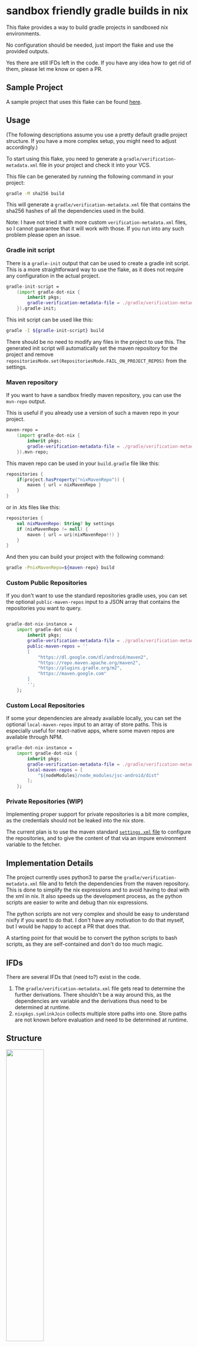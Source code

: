 sandbox friendly gradle builds in nix
======================================

This flake provides a way to build gradle projects in sandboxed nix environments.

No configuration should be needed, just import the flake and use the provided outputs.

Yes there are still IFDs left in the code. 
If you have any idea how to get rid of them, please let me know or open a PR.

Sample Project
---

A sample project that uses this flake can be found [here](https://github.com/CrazyChaoz/Minimal-Android-UWB-App).

Usage
---

(The following descriptions assume you use a pretty default gradle project structure. If you have a more complex setup, you might need to adjust accordingly.)

To start using this flake, you need to generate a `gradle/verification-metadata.xml` file in your project and check it into your VCS.

This file can be generated by running the following command in your project:
```sh
gradle -M sha256 build
```

This will generate a `gradle/verification-metadata.xml` file that contains the sha256 hashes of all the dependencies used in the build.

Note: I have not tried it with more custom `verification-metadata.xml` files, so I cannot guarantee that it will work with those. If you run into any such problem please open an issue.


### Gradle init script

There is a `gradle-init` output that can be used to create a gradle init script.
This is a more straightforward way to use the flake, as it does not require any configuration in the actual project.

```nix
gradle-init-script = 
    (import gradle-dot-nix {
        inherit pkgs;
        gradle-verification-metadata-file = ./gradle/verification-metadata.xml;
    }).gradle-init;
```

This init script can be used like this:
```sh
gradle -I ${gradle-init-script} build
```

There should be no need to modify any files in the project to use this.
The generated init script will automatically set the maven repository for the project and remove `repositoriesMode.set(RepositoriesMode.FAIL_ON_PROJECT_REPOS)` from the settings.


### Maven repository

If you want to have a sandbox friedly maven repository, you can use the `mvn-repo` output.

This is useful if you already use a version of such a maven repo in your project.
```nix
maven-repo = 
    (import gradle-dot-nix {
        inherit pkgs;
        gradle-verification-metadata-file = ./gradle/verification-metadata.xml;
    }).mvn-repo;
```
This maven repo can be used in your `build.gradle` file like this:
```groovy
repositories {
    if(project.hasProperty("nixMavenRepo")) {
        maven { url = nixMavenRepo }
    }
}
```
or in .kts files like this:
```kotlin
repositories {
    val nixMavenRepo: String? by settings
    if (nixMavenRepo != null) {
        maven { url = uri(nixMavenRepo!!) }
    }
}
```

And then you can build your project with the following command:
```sh
gradle -PnixMavenRepo=${maven-repo} build
```


### Custom Public Repositories

If you don't want to use the standard repositories gradle uses, you can set the optional `public-maven-repos` input to a JSON array that contains the repositories you want to query.

```nix 

gradle-dot-nix-instance = 
    import gradle-dot-nix {
        inherit pkgs;
        gradle-verification-metadata-file = ./gradle/verification-metadata.xml;
        public-maven-repos = ''        
        [
            "https://dl.google.com/dl/android/maven2",
            "https://repo.maven.apache.org/maven2",
            "https://plugins.gradle.org/m2",
            "https://maven.google.com"
        ]
        '';
    };
```

### Custom Local Repositories

If some your dependencies are already available locally, you can set the optional `local-maven-repos` input to an array of store paths.
This is especially useful for react-native apps, where some maven repos are available through NPM.

```nix 
gradle-dot-nix-instance = 
    import gradle-dot-nix {
        inherit pkgs;
        gradle-verification-metadata-file = ./gradle/verification-metadata.xml;
        local-maven-repos = [
            "${nodeModules}/node_modules/jsc-android/dist"
        ];
    };
```

### Private Repositories (WIP)

Implementing proper support for private repositories is a bit more complex, as the credentials should not be leaked into the nix store.

The current plan is to use the maven standard [`settings.xml` file](https://maven.apache.org/settings.html#servers) to configure the repositories, and to give the content of that via an impure environment variable to the fetcher.

Implementation Details
---

The project currently uses python3 to parse the `gradle/verification-metadata.xml` file and to fetch the dependencies from the maven repository.
This is done to simplify the nix expressions and to avoid having to deal with the xml in nix.
It also speeds up the development process, as the python scripts are easier to write and debug than nix expressions.

The python scripts are not very complex and should be easy to understand nixify if you want to do that. 
I don't have any motivation to do that myself, but I would be happy to accept a PR that does that.

A starting point for that would be to convert the python scripts to bash scripts, as they are self-contained and don't do too much magic.

IFDs
---

There are several IFDs that (need to?) exist in the code.

1. The `gradle/verification-metadata.xml` file gets read to determine the further derivations.
There shouldn't be a way around this, as the dependencies are variable and the derivations thus need to be determined at runtime.
2. `nixpkgs.symlinkJoin` collects multiple store paths into one.
Store paths are not known before evaluation and need to be determined at runtime.

Structure
---

<img src="https://github.com/CrazyChaoz/gradle-dot-nix/assets/19308955/341d89d6-6e80-4f44-a08a-7391584af474" width="45%" />

Special Thanks
---

- [Tad Fisher](https://github.com/tadfisher) for providing a [gist](https://gist.github.com/tadfisher/17000caf8653019a9a98fd9b9b921d93) that cleared up some questions I had (and some code I stole).
- [Brian McGee](https://bmcgee.ie/) for providing a [blog post](https://bmcgee.ie/posts/2023/02/nix-what-are-fixed-output-derivations-and-why-use-them/) that gave me the idea to use a gradle init script.
- [Martin Schwaighofer](https://github.com/mschwaig) for teaching me the basics of nix and for providing valuable feedback to get the project working.

Acknowledgment
---

_This work has been carried out within the scope of Digidow, the Christian Doppler Laboratory for Private Digital Authentication in the Physical World and has partially been supported by the LIT Secure and Correct Systems Lab. 
We gratefully acknowledge financial support by the Austrian Federal Ministry of Labour and Economy, the National Foundation for Research, Technology and Development, the Christian Doppler Research Association, 3 Banken IT GmbH, ekey biometric systems GmbH, Kepler Universitätsklinikum GmbH, NXP Semiconductors Austria GmbH & Co KG, Österreichische Staatsdruckerei GmbH, and the State of Upper Austria._

License
---

This flake is licensed under the MIT license. See the [LICENSE](./LICENSE) file for details.

